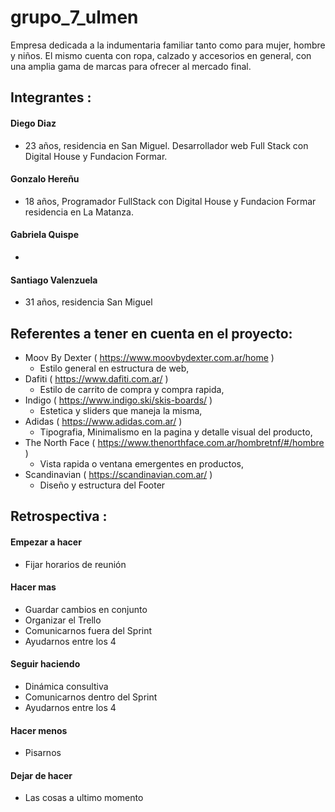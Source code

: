# grupo_7_ulmen

Empresa dedicada a la indumentaria familiar tanto como para mujer, hombre y niños.
El mismo cuenta con ropa, calzado y accesorios en general, con una amplia gama de marcas para ofrecer al mercado final.

## **Integrantes :**

#### Diego Diaz 
- 23 años, residencia en San Miguel. Desarrollador web Full Stack con Digital House y Fundacion Formar. 
#### Gonzalo Hereñu 
- 18 años, Programador FullStack con Digital House y Fundacion Formar residencia en La Matanza.
#### Gabriela Quispe 
-
#### Santiago Valenzuela 
- 31 años, residencia San Miguel


## **Referentes a tener en cuenta en el proyecto:**

  - Moov By Dexter ( https://www.moovbydexter.com.ar/home ) 
      - Estilo general en estructura de web, 
  - Dafiti ( https://www.dafiti.com.ar/ ) 
      - Estilo de carrito de compra y compra rapida,
  - Indigo ( https://www.indigo.ski/skis-boards/ ) 
      - Estetica y sliders que maneja la misma,
  - Adidas ( https://www.adidas.com.ar/ )  
      - Tipografia, Minimalismo en la pagina y detalle visual del producto,
  - The North Face ( https://www.thenorthface.com.ar/hombretnf/#/hombre ) 
      - Vista rapida o ventana emergentes en productos,
  - Scandinavian ( https://scandinavian.com.ar/ ) 
      - Diseño y estructura del Footer

## **Retrospectiva :**

#### Empezar a hacer
- Fijar horarios de reunión

#### Hacer mas
- Guardar cambios en conjunto
- Organizar el Trello
- Comunicarnos fuera del Sprint
- Ayudarnos entre los 4

#### Seguir haciendo
- Dinámica consultiva
- Comunicarnos dentro del Sprint
- Ayudarnos entre los 4

#### Hacer menos
- Pisarnos

#### Dejar de hacer
- Las cosas a ultimo momento
